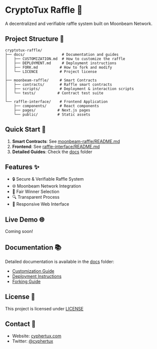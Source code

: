 # CryptoTux Raffle 🎫

A decentralized and verifiable raffle system built on Moonbeam Network.

## Project Structure 📂

```
cryptotux-raffle/
├── docs/                 # Documentation and guides
│   ├── CUSTOMIZATION.md  # How to customize the raffle
│   ├── DEPLOYMENT.md     # Deployment instructions
│   ├── FORK.md          # How to fork and modify
│   └── LICENCE          # Project license
│
├── moonbeam-raffle/     # Smart Contracts
│   ├── contracts/       # Raffle smart contracts
│   ├── scripts/         # Deployment & interaction scripts
│   └── tests/          # Contract test suite
│
└── raffle-interface/    # Frontend Application
    ├── components/      # React components
    ├── pages/          # Next.js pages
    └── public/         # Static assets
```

## Quick Start 🚀

1. **Smart Contracts**: See [moonbeam-raffle/README.md](./moonbeam-raffle/README.md)
2. **Frontend**: See [raffle-interface/README.md](./raffle-interface/README.md)
3. **Detailed Guides**: Check the [docs](./docs) folder

## Features ✨

- 🔒 Secure & Verifiable Raffle System
- 🌐 Moonbeam Network Integration
- 🎯 Fair Winner Selection
- 🔍 Transparent Process
- 📱 Responsive Web Interface

## Live Demo 🌐

Coming soon!

## Documentation 📚

Detailed documentation is available in the [docs](./docs) folder:
- [Customization Guide](./docs/CUSTOMIZATION.md)
- [Deployment Instructions](./docs/DEPLOYMENT.md)
- [Forking Guide](./docs/FORK.md)

## License 📄

This project is licensed under [LICENSE](./docs/LICENCE)

## Contact 📧

- Website: [cyphertux.com](https://wwww.cyphertux.net)
- Twitter: [@cyphertux](https://twitter.com/cyphertux)
